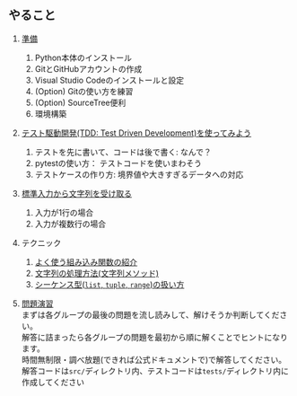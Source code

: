 ## やること

1. [準備](./docs/1_install.md)
    1. Python本体のインストール
    1. GitとGitHubアカウントの作成
    1. Visual Studio Codeのインストールと設定
    1. (Option) Gitの使い方を練習
    1. (Option) SourceTree便利
    1. 環境構築

1. [テスト駆動開発(TDD: Test Driven Development)を使ってみよう](./docs/2_tdd.md)
    1. テストを先に書いて、コードは後で書く: なんで？
    1. pytestの使い方： テストコードを使いまわそう
    1. テストケースの作り方: 境界値や大きすぎるデータへの対応
    
1. [標準入力から文字列を受け取る](/docs/3_input.md)
    1. 入力が1行の場合
    1. 入力が複数行の場合

1. テクニック
   1. [よく使う組み込み関数の紹介](docs/built-in_functions.md)
   2. [文字列の処理方法(文字列メソッド)](docs/string_method.md)
   3. [シーケンス型(`list`, `tuple`, `range`)の扱い方]()

2. [問題演習](docs/exercise.md)  
    まずは各グループの最後の問題を流し読みして、解けそうか判断してください。  
    解答に詰まったら各グループの問題を最初から順に解くことでヒントになります。  
    時間無制限・調べ放題(できれば公式ドキュメントで)で解答してください。  
    解答コードは`src/`ディレクトリ内、テストコードは`tests/`ディレクトリ内に作成してください
